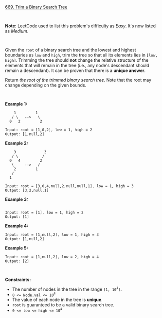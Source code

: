 [669. Trim a Binary Search Tree](https://leetcode.com/problems/trim-a-binary-search-tree/)

<br>

**Note:** LeetCode used to list this problem's difficulty as *Easy*.  It's now listed as *Medium*.

<br>

Given the `root` of a binary search tree and the lowest and highest boundaries as `low` and `high`, trim the tree so that all its elements lies in `[low, high]`. Trimming the tree should **not** change the relative structure of the elements that will remain in the tree (i.e., any node's descendant should remain a descendant). It can be proven that there is a **unique answer**.

Return *the root of the trimmed binary search tree*. Note that the root may change depending on the given bounds.

<br>

**Example 1:**

```
    1         1
   / \   -->   \
  0   2         2

Input: root = [1,0,2], low = 1, high = 2
Output: [1,null,2]
```

**Example 2:**

```
    3             3
   / \           /
  0   4         2
   \     -->   /
    2         1
   /
  1

Input: root = [3,0,4,null,2,null,null,1], low = 1, high = 3
Output: [3,2,null,1]
```

**Example 3:**

```

Input: root = [1], low = 1, high = 2
Output: [1]
```

**Example 4:**

```
Input: root = [1,null,2], low = 1, high = 3
Output: [1,null,2]
```

**Example 5:**

```
Input: root = [1,null,2], low = 2, high = 4
Output: [2]
```

<br>

**Constraints:**

+    The number of nodes in the tree in the range `[1, 10`<sup>`4`</sup>`]`.
+    `0 <= Node.val <= 10`<sup>`4`</sup>
+    The value of each node in the tree is **unique**.
+    `root` is guaranteed to be a valid binary search tree.
+    `0 <= low <= high <= 10`<sup>`4`</sup>

